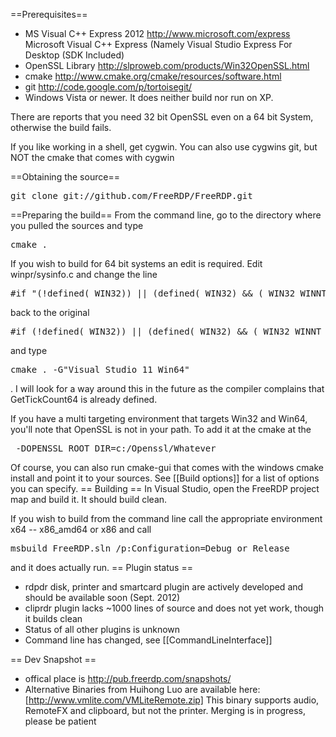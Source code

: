 ==Prerequisites==

* MS Visual C++ Express 2012 http://www.microsoft.com/express
Microsoft Visual C++ Express (Namely Visual Studio Express For Desktop (SDK Included)
* OpenSSL Library http://slproweb.com/products/Win32OpenSSL.html
* cmake http://www.cmake.org/cmake/resources/software.html
* git http://code.google.com/p/tortoisegit/
* Windows Vista or newer. It does neither build nor run on XP.

There are reports that you need 32 bit OpenSSL even on a 64 bit System, otherwise the build fails.

If you like working in a shell, get cygwin. You can also use cygwins git, but NOT the cmake that comes with cygwin

==Obtaining the source==
<pre>git clone git://github.com/FreeRDP/FreeRDP.git</pre>

==Preparing the build==
From the command line, go to the directory where you pulled the sources and type
<pre>cmake .</pre>  If you wish to build for 64 bit systems an edit is required.  Edit winpr/sysinfo.c and change the line
<pre>#if "&#40;!defined&#40;_WIN32&#41;&#41; || &#40;defined&#40;_WIN32&#41; && &#40;_WIN32_WINNT < 0x0600&#41;&#41;"</pre> back to the original
<pre>#if &#40;!defined&#40_WIN32&#41;&#41; || &#40;defined&#40;_WIN32&#41; && &#40;_WIN32_WINNT < 0x0501&#41;&#41;</pre> and type
<pre>cmake . -G"Visual Studio 11 Win64"</pre>.  I will look for a way around this in the future as the compiler complains that GetTickCount64 is already defined.

If you have a multi targeting environment that targets Win32 and Win64, you'll note that OpenSSL is not in your path.  To add it at the cmake at the
<pre> -DOPENSSL_ROOT_DIR=c:/Openssl/Whatever</pre>

Of course, you can also run cmake-gui that comes with the windows cmake install and point it to your sources.
See [[Build options]] for a list of options you can specify.
== Building ==
In Visual Studio, open the FreeRDP project map and build it. It should build clean.

If you wish to build from the command line call the appropriate environment x64 -- x86_amd64 or x86 and call
<pre>msbuild FreeRDP.sln /p:Configuration=Debug or Release</pre>

and it does actually run.
== Plugin status ==
* rdpdr disk, printer and smartcard plugin are actively developed and should be available soon (Sept. 2012)
* cliprdr plugin lacks ~1000 lines of source and does not yet work, though it builds clean
* Status of all other plugins is unknown
* Command line has changed, see [[CommandLineInterface]]

== Dev Snapshot ==
* offical place is http://pub.freerdp.com/snapshots/
* Alternative Binaries from Huihong Luo are available here: [http://www.vmlite.com/VMLiteRemote.zip] This binary supports audio, RemoteFX and clipboard, but not the printer. Merging is in progress, please be patient